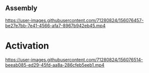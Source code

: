 ## Assembly


https://user-images.githubusercontent.com/71280824/156076457-be27e7bb-7e41-4566-afa7-8967b942eb45.mp4

# Activation



https://user-images.githubusercontent.com/71280824/156076514-beeab085-ed29-45fd-aa8a-286cfeb5eeb1.mp4

